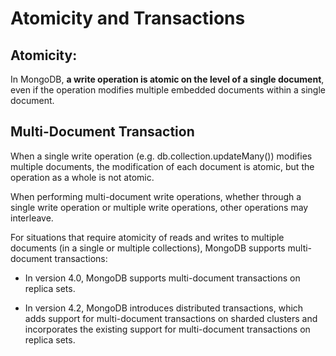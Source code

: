 # Atomicity and Transactions

## Atomicity:

In MongoDB, **a write operation is atomic on the level of a single document**, even if the operation modifies multiple embedded documents within a single document.

## Multi-Document Transaction

When a single write operation (e.g. db.collection.updateMany()) modifies multiple documents, the modification of each document is atomic, but the operation as a whole is not atomic.

When performing multi-document write operations, whether through a single write operation or multiple write operations, other operations may interleave.

For situations that require atomicity of reads and writes to multiple documents (in a single or multiple collections), MongoDB supports multi-document transactions:

- In version 4.0, MongoDB supports multi-document transactions on replica sets.

- In version 4.2, MongoDB introduces distributed transactions, which adds support for multi-document transactions on sharded clusters and incorporates the existing support for multi-document transactions on replica sets.

